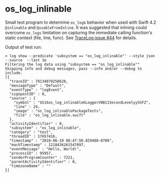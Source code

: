 # os_log_inlinable

Small test program to determine `os_log`s behavior when used with Swift 4.2 `@inlinable` and `@usableFromInline`.  It was suggested that inlining could overcome `os_logs` limitation on capturing the immediate calling function's static context (file, line, func).  See [TraceLog issue #44](https://github.com/tonystone/tracelog/issues/44) for details.

Output of test run:

```console
> log show --predicate 'subsystem == "os_log_inlinable"' --style json --source  --last 1m
Filtering the log data using "subsystem == "os_log_inlinable""
Skipping info and debug messages, pass --info and/or --debug to include.
[{
  "traceID" : 78134079258628,
  "messageType" : "Default",
  "eventType" : "logEvent",
  "signpostID" : 0,
  "source" : {
    "symbol" : "$S16os_log_inlinable6LoggerV0B11SecondLevelyySSFZ",
    "line" : 24,
    "image" : "os_log_inlinablePackageTests",
    "file" : "os_log_inlinable.swift"
  },
  "activityIdentifier" : 0,
  "subsystem" : "os_log_inlinable",
  "category" : "test",
  "threadID" : 17657416,
  "timestamp" : "2018-06-10 08:47:50.829488-0700",
  "machTimestamp" : 1218436261547097,
  "eventMessage" : "Hello, World!",
  "processID" : 95957,
  "senderProgramCounter" : 7221,
  "parentActivityIdentifier" : 0,
  "timezoneName" : ""
}]
```
